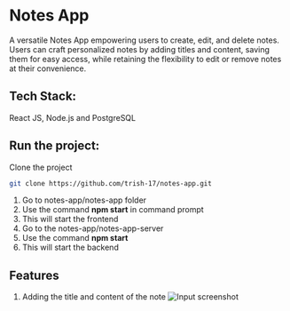 # Notes App
A versatile Notes App empowering users to create, edit, and delete notes. Users can craft personalized notes by adding titles and content, saving them for easy access, while retaining the flexibility to edit or remove notes at their convenience.
## Tech Stack:
React JS, Node.js and PostgreSQL

## Run the project:

Clone the project
```bash
git clone https://github.com/trish-17/notes-app.git
```
1. Go to notes-app/notes-app folder
2. Use the command **npm start** in command prompt
3. This will start the frontend
4. Go to the notes-app/notes-app-server
5. Use the command **npm start** 
6. This will start the backend

## Features
1. Adding the title and content of the note
![Input screenshot](https://ibb.co/tY5QF3n)
